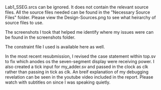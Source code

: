 Lab1_SSEG.srcs can be ignored. It does not contain the relevant source files. All the source files needed can be found in the "Necessary Source Files" folder. Please view the Design-Sources.png to see what heirarchy of source files to use.

The screenshots I took that helped me identify where my issues were can be found in the screenshots folder.

The constraint file I used is available here as well.

In the most recent resubmission, I revised the case statement within top.sv to fix which anodes os the seven-segment display were receiving power. I also created a tick input for my_adder.sv and passed in the clock as clk rather than passing in tick as clk. An breif explanation of my debugging revelation can be seen in the youtube video included in the report. Please watch with subtitles on since I was speaking quietly.

